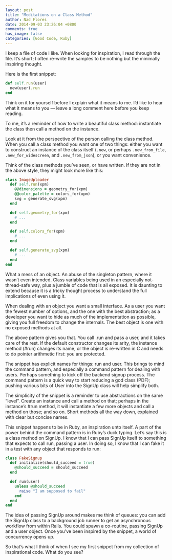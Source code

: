 ```yaml
---
layout: post
title: "Meditations on a Class Method"
author: Nad Flores
date: 2014-09-03 23:26:04 +0800
comments: true
has_image: false
categories: [Good Code, Ruby]
---
```


I keep a file of code I like. When looking for inspiration, I read through the file. It’s short; I often re-write the samples to be nothing but the minimally inspiring thought.

Here is the first snippet:

``` ruby
def self.run(user)
  new(user).run
end
```
Think on it for yourself before I explain what it means to me. I’d like to hear what it means to you — leave a long comment here before you keep reading.

To me, it’s a reminder of how to write a beautiful class method: instantiate the class then call a method on the instance.

Look at it from the perspective of the person calling the class method. When you call a class method you want one of two things: either you want to construct an instance of the class itself (`.new`, or perhaps `.new_from_file`, `.new_for_widescreen`, and `.new_from_json`), or you want convenience.

Think of the class methods you’ve seen, or have written. If they are not in the above style, they might look more like this:

``` ruby
class ImageUploader
  def self.run(xpm)
    @@dimensions = geometry_for(xpm)
    @@color_palette = colors_for(xpm)
    svg = generate_svg(xpm)
  end

  def self.geometry_for(xpm)
    # ...
  end

  def self.colors_for(xpm)
    # ...
  end

  def self.generate_svg(xpm)
    # ...
  end
end
```

What a mess of an object. An abuse of the singleton pattern, where it wasn’t even intended. Class variables being used in an especially not-thread-safe way, plus a jumble of code that is all exposed. It is daunting to extend because it is a tricky thought process to understand the full implications of even using it.

When dealing with an object you want a small interface. As a user you want the fewest number of options, and the one with the best abstraction; as a developer you want to hide as much of the implementation as possible, giving you full freedom to change the internals. The best object is one with no exposed methods at all.

The above pattern gives you that. You call .run and pass a user, and it takes care of the rest. If the default constructor changes its arity, the instance method (#run) changes its name, or the object is re-written in C and needs to do pointer arithmetic first: you are protected.

The snippet has explicit names for things: run and user. This brings to mind the command pattern, and especially a command pattern for dealing with users. Perhaps something to kick off the backend signup process. The command pattern is a quick way to start reducing a god class (PDF); pushing various bits of User into the SignUp class will help simplify both.

The simplicity of the snippet is a reminder to use abstractions on the same “level”. Create an instance and call a method on that; perhaps in the instance’s #run method, it will instantiate a few more objects and call a method on those; and so on. Short methods all the way down, explained with clear but concise names.

This snippet happens to be in Ruby, an inspiration unto itself. A part of the power behind the command pattern is in Ruby’s duck typing. Let’s say this is a class method on SignUp. I know that I can pass SignUp itself to something that expects to call run, passing a user. In doing so, I know that I can fake it in a test with any object that responds to run:

``` ruby
class FakeSignup
  def initialize(should_succeed = true)
    @should_succeed = should_succeed
  end

  def run(user)
    unless @should_succeed
      raise "I am supposed to fail"
    end
  end
end
```

The idea of passing SignUp around makes me think of queues: you can add the SignUp class to a background job runner to get an asynchronous workflow from within Rails. You could spawn a co-routine, passing SignUp and a user object. Once you’ve been inspired by the snippet, a world of concurrency opens up.

So that’s what I think of when I see my first snippet from my collection of inspirational code. What do you see?
